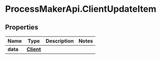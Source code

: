# ProcessMakerApi.ClientUpdateItem

## Properties
Name | Type | Description | Notes
------------ | ------------- | ------------- | -------------
**data** | [**Client**](Client.md) |  | 


